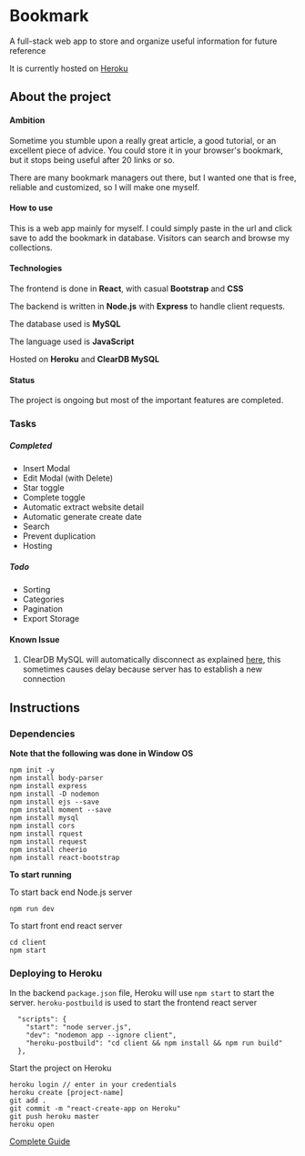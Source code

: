 # Bookmark

A full-stack web app to store and organize useful information for future reference

It is currently hosted on [Heroku](https://yatw-bookmark.herokuapp.com/)

## About the project

#### Ambition

Sometime you stumble upon a really great article, a good tutorial, or an excellent piece of advice. You could store it in your browser's bookmark, but it stops being useful after 20 links or so.

There are many bookmark managers out there, but I wanted one that is free, reliable and customized, so I will make one myself.

#### How to use

This is a web app mainly for myself. I could simply paste in the url and click save to add the bookmark in database. Visitors can search and browse my collections.


#### Technologies

The frontend is done in **React**, with casual **Bootstrap** and **CSS**

The backend is written in **Node.js** with **Express** to handle client requests.

The database used is **MySQL**

The language used is **JavaScript**

Hosted on **Heroku** and **ClearDB MySQL**


#### Status

The project is ongoing but most of the important features are completed.

### Tasks

##### Completed

* Insert Modal
* Edit Modal (with Delete)
* Star toggle
* Complete toggle
* Automatic extract website detail
* Automatic generate create date
* Search
* Prevent duplication
* Hosting

##### Todo

* Sorting
* Categories
* Pagination
* Export Storage

#### Known Issue

1. ClearDB MySQL will automatically disconnect as explained [here](https://stackoverflow.com/questions/18433124/heroku-and-nodejs-mysql-connection-lost-the-server-closed-the-connection), this sometimes causes delay because server has to establish a new connection


  

## Instructions





### Dependencies

**Note that the following was done in Window OS**
```
npm init -y
npm install body-parser
npm install express
npm install -D nodemon
npm install ejs --save
npm install moment --save
npm install mysql
npm install cors
npm install rquest
npm install request
npm install cheerio
npm install react-bootstrap
```

**To start running**

To start back end Node.js server
```
npm run dev
```
To start front end react server
```
cd client
npm start
```

### Deploying to Heroku

In the backend `package.json` file, Heroku will use `npm start` to start the server.
`heroku-postbuild` is used to start the frontend react server

```
  "scripts": {
    "start": "node server.js",
    "dev": "nodemon app --ignore client",
    "heroku-postbuild": "cd client && npm install && npm run build"
  },
```
Start the project on Heroku
```
heroku login // enter in your credentials
heroku create [project-name]
git add .
git commit -m "react-create-app on Heroku"
git push heroku master
heroku open
```

[Complete Guide](https://medium.com/@chloechong.us/how-to-deploy-a-create-react-app-with-an-express-backend-to-heroku-32decfee6d18)